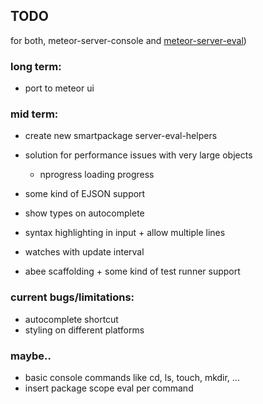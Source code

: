 ## TODO 

for both, meteor-server-console and [meteor-server-eval](https://github.com/gandev-de/meteor-server-eval))

### long term:

- port to meteor ui

### mid term:

- create new smartpackage server-eval-helpers
- solution for performance issues with very large objects
  + nprogress loading progress
- some kind of EJSON support
- show types on autocomplete
- syntax highlighting in input + allow multiple lines
- watches with update interval

- abee scaffolding + some kind of test runner support

### current bugs/limitations:

- autocomplete shortcut
- styling on different platforms

### maybe..

- basic console commands like cd, ls, touch, mkdir, ...
- insert package scope eval per command
